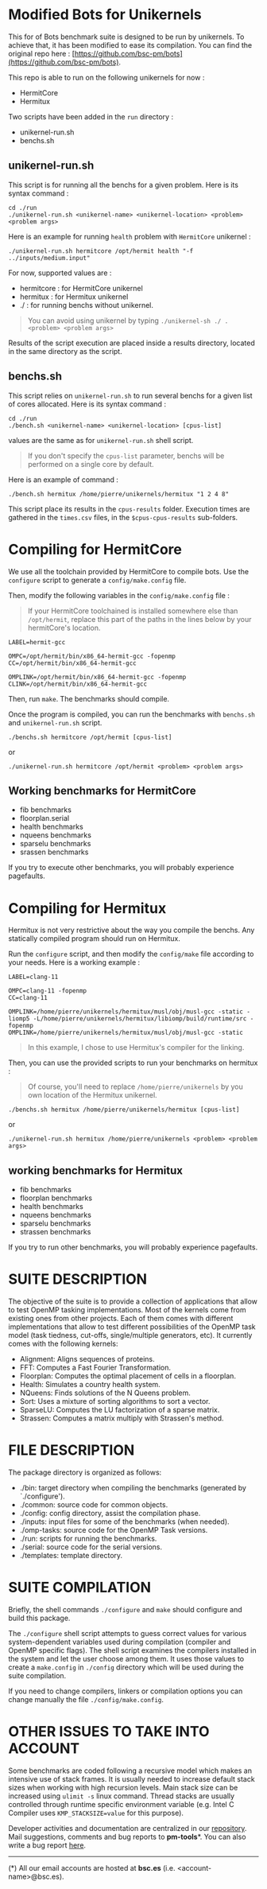 # Modified Bots for Unikernels

This for of Bots benchmark suite is designed to be run by unikernels. To achieve that, it has been modified to ease its compilation. 
You can find the original repo here : [https://github.com/bsc-pm/bots](https://github.com/bsc-pm/bots).


This repo is able to run on the following unikernels for now :

* HermitCore
* Hermitux

Two scripts have been added in the `run` directory :

* unikernel-run.sh
* benchs.sh

## unikernel-run.sh

This script is for running all the benchs for a given problem.
Here is its syntax command :

```
cd ./run
./unikernel-run.sh <unikernel-name> <unikernel-location> <problem> <problem args>
```

Here is an example for running `health` problem with `HermitCore` unikernel :

```
./unikernel-run.sh hermitcore /opt/hermit health "-f ../inputs/medium.input"
```

For now, supported <unikernel-name> values are :
* hermitcore : for HermitCore unikernel
* hermitux : for Hermitux unikernel
* ./ : for running benchs without unikernel.

> You can avoid using unikernel by typing `./unikernel-sh ./ . <problem> <problem args>`

Results of the script execution are placed inside a results directory, located in the same directory as the script.

## benchs.sh

This script relies on `unikernel-run.sh` to  run several benchs for a given list of cores allocated.
Here is its syntax command :

```
cd ./run
./bench.sh <unikernel-name> <unikernel-location> [cpus-list]
```

<unikernel-name> values are the same as for `unikernel-run.sh` shell script.

> If you don't specify the `cpus-list` parameter, benchs will be performed on a single core by default.

Here is an example of command :

```
./bench.sh hermitux /home/pierre/unikernels/hermitux "1 2 4 8"
```

This script place its results in the `cpus-results` folder. Execution times are gathered in the `times.csv` files, in the `$cpus-cpus-results` sub-folders.


# Compiling for HermitCore

We use all the toolchain provided by HermitCore to compile bots. 
Use the `configure` script to generate a `config/make.config` file.

Then, modify the following variables in the `config/make.config` file :

> If your HermitCore toolchained is installed somewhere else than `/opt/hermit`, replace this part of the paths in the lines below by your hermitCore's location.

```
LABEL=hermit-gcc

OMPC=/opt/hermit/bin/x86_64-hermit-gcc -fopenmp
CC=/opt/hermit/bin/x86_64-hermit-gcc

OMPLINK=/opt/hermit/bin/x86_64-hermit-gcc -fopenmp
CLINK=/opt/hermit/bin/x86_64-hermit-gcc
```

Then, run `make`. The benchmarks should compile.

Once the program is compiled, you can run the benchmarks with `benchs.sh` and `unikernel-run.sh` script.

```
./benchs.sh hermitcore /opt/hermit [cpus-list]
```

or 

```
./unikernel-run.sh hermitcore /opt/hermit <problem> <problem args>
```

## Working benchmarks for HermitCore

* fib benchmarks
* floorplan.serial
* health benchmarks
* nqueens benchmarks
* sparselu benchmarks
* srassen benchmarks

If you try to execute other benchmarks, you will probably experience pagefaults.

# Compiling for Hermitux

Hermitux is not very restrictive about the way you compile the benchs. Any statically compiled program should run on Hermitux.

Run the `configure` script, and then modify the `config/make` file according to your needs. Here is a working example :

```
LABEL=clang-11

OMPC=clang-11 -fopenmp
CC=clang-11

OMPLINK=/home/pierre/unikernels/hermitux/musl/obj/musl-gcc -static -liomp5 -L/home/pierre/unikernels/hermitux/libiomp/build/runtime/src -fopenmp
OMPLINK=/home/pierre/unikernels/hermitux/musl/obj/musl-gcc -static
``` 

> In this example, I chose to use Hermitux's compiler for the linking.

Then, you can use the provided scripts to run your benchmarks on hermitux :

> Of course, you'll need to replace `/home/pierre/unikernels` by you own location of the Hermitux unikernel.

```
./benchs.sh hermitux /home/pierre/unikernels/hermitux [cpus-list]
```

or 

```
./unikernel-run.sh hermitux /home/pierre/unikernels <problem> <problem args>
```

## working benchmarks for Hermitux

* fib benchmarks
* floorplan benchmarks
* health benchmarks
* nqueens benchmarks
* sparselu benchmarks
* strassen benchmarks

If you try to run other benchmarks, you will probably experience pagefaults.


SUITE DESCRIPTION
=================

The objective of the suite is to provide a collection of applications that allow to test
OpenMP tasking implementations. Most of the kernels come from existing ones from other
projects. Each of them comes with different implementations that allow to test different
possibilities of the OpenMP task model (task tiedness, cut-offs, single/multiple generators,
etc). It currently comes with the following kernels:

   + Alignment: Aligns sequences of proteins.
   + FFT: Computes a Fast Fourier Transformation.
   + Floorplan: Computes the optimal placement of cells in a floorplan.
   + Health: Simulates a country health system.
   + NQueens: Finds solutions of the N Queens problem.
   + Sort: Uses a mixture of sorting algorithms to sort a vector.
   + SparseLU: Computes the LU factorization of a sparse matrix.
   + Strassen: Computes a matrix multiply with Strassen's method.

FILE DESCRIPTION
================

The package directory is organized as follows:

   + ./bin: target directory when compiling the benchmarks (generated by `./configure').
   + ./common: source code for common objects.
   + ./config: config directory, assist the compilation phase.
   + ./inputs: input files for some of the benchmarks (when needed).
   + ./omp-tasks: source code for the OpenMP Task versions.
   + ./run: scripts for running the benchmarks.
   + ./serial: source code for the serial versions.
   + ./templates: template directory.

SUITE COMPILATION
=================

Briefly, the shell commands `./configure` and  `make` should configure and build this package.

The `./configure` shell script attempts to guess correct values for various system-dependent
variables used during compilation (compiler and OpenMP specific flags). The shell script
examines the compilers installed in the system and let the user choose among them.  It uses
those values to create a `make.config` in `./config` directory which will be used during
the suite compilation.

If you need to change compilers, linkers or compilation options you can change manually the
file `./config/make.config`.

OTHER ISSUES TO TAKE INTO ACCOUNT
=================================

Some benchmarks are coded following a recursive model which makes an intensive use of stack
frames. It is usually needed to increase default stack sizes when working with high recursion
levels. Main stack size can be increased using `ulimit -s` linux command. Thread stacks are
usually controlled through runtime specific environment variable (e.g. Intel C Compiler uses
`KMP_STACKSIZE=value` for this purpose).

Developer activities and documentation are centralized in our
[repository](https://pm.bsc.es/gitlab/benchmarks/bots).
Mail suggestions, comments and bug reports to **pm-tools**\*. You can also write a bug report 
[here](https://pm.bsc.es/gitlab/benchmarks/bots/issues).
 
***

(\*) All our email accounts are hosted at **bsc.es** (i.e. \<account-name\>@bsc.es).
